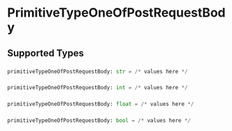 # PrimitiveTypeOneOfPostRequestBody


## Supported Types

### 

```python
primitiveTypeOneOfPostRequestBody: str = /* values here */
```

### 

```python
primitiveTypeOneOfPostRequestBody: int = /* values here */
```

### 

```python
primitiveTypeOneOfPostRequestBody: float = /* values here */
```

### 

```python
primitiveTypeOneOfPostRequestBody: bool = /* values here */
```

